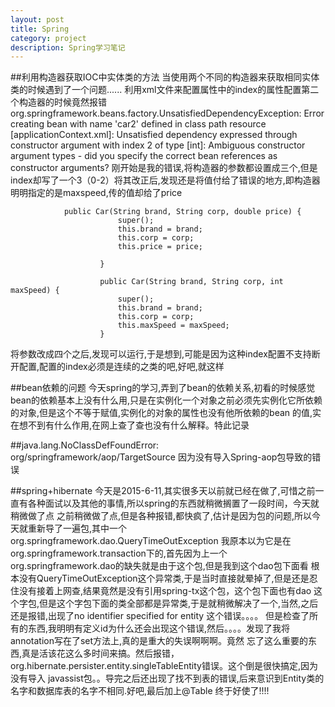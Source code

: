 ```yaml
---
layout: post
title: Spring
category: project
description: Spring学习笔记
---
```

##利用构造器获取IOC中实体类的方法
当使用两个不同的构造器来获取相同实体类的时候遇到了一个问题......
利用xml文件来配置<constructor-arg>属性中的index的属性配置第二个构造器的时候竟然报错org.springframework.beans.factory.UnsatisfiedDependencyException: Error creating bean with name 'car2' defined in class path resource [applicationContext.xml]: Unsatisfied dependency expressed through constructor argument with index 2 of type [int]: Ambiguous constructor argument types - did you specify the correct bean references as constructor arguments?
刚开始是我的错误,将构造器的参数都设置成三个,但是index却写了一个3（0-2）将其改正后,发现还是将值付给了错误的地方,即构造器明明指定的是maxspeed,传的值却给了price


                public Car(String brand, String corp, double price) {
                			super();
                			this.brand = brand;
                			this.corp = corp;
                			this.price = price;

                		}

                		public Car(String brand, String corp, int maxSpeed) {
                			super();
                			this.brand = brand;
                			this.corp = corp;
                			this.maxSpeed = maxSpeed;
                		}
将参数改成四个之后,发现可以运行,于是想到,可能是因为这种index配置不支持断开配置,配置的index必须是连续的之类的吧,好吧,就这样


##bean依赖的问题
今天spring的学习,弄到了bean的依赖关系,初看的时候感觉bean的依赖基本上没有什么用,只是在实例化一个对象之前必须先实例化它所依赖的对象,但是这个不等于赋值,实例化的对象的属性也没有他所依赖的bean
的值,实在想不到有什么作用,在网上查了查也没有什么解释。特此记录

##java.lang.NoClassDefFoundError: org/springframework/aop/TargetSource
因为没有导入Spring-aop包导致的错误


##spring+hibernate
今天是2015-6-11,其实很多天以前就已经在做了,可惜之前一直有各种面试以及其他的事情,所以spring的东西就稍微搁置了一段时间，今天就稍微做了点
之前稍微做了点,但是各种报错,都快疯了,估计是因为包的问题,所以今天就重新导了一遍包,其中一个org.springframework.dao.QueryTimeOutException
我原本以为它是在org.springframework.transaction下的,首先因为上一个org.springframework.dao的缺失就是由于这个包,但是我到这个dao包下面看
根本没有QueryTimeOutException这个异常类,于是当时直接就晕掉了,但是还是忍住没有接着上网查,结果竟然是没有引用spring-tx这个包，这个包下面也有dao
这个字包,但是这个字包下面的类全部都是异常类,于是就稍微解决了一个,当然,之后还是报错,出现了no identifier specified for entity 这个错误。。。。
但是检查了所有的东西,我明明有定义id为什么还会出现这个错误,然后。。。。发现了我将annotation写在了set方法上,真的是重大的失误啊啊啊。竟然
忘了这么重要的东西,真是活该花这么多时间来搞。然后报错，org.hibernate.persister.entity.singleTableEntity错误。这个倒是很快搞定,因为没有导入
javassist包。。导完之后还出现了找不到表的错误,后来意识到Entity类的名字和数据库表的名字不相同.好吧,最后加上@Table 终于好使了!!!!




